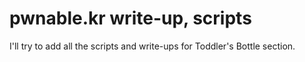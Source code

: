# pwnable.kr write-up, scripts

I'll try to add all the scripts and write-ups for Toddler's Bottle section.
